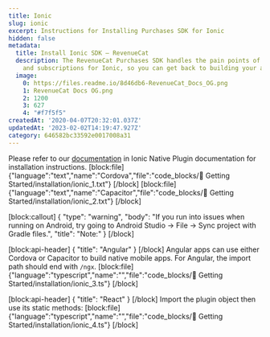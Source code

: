 ```yaml
---
title: Ionic
slug: ionic
excerpt: Instructions for Installing Purchases SDK for Ionic
hidden: false
metadata:
  title: Install Ionic SDK – RevenueCat
  description: The RevenueCat Purchases SDK handles the pain points of in-app purchases
    and subscriptions for Ionic, so you can get back to building your app.
  image:
    0: https://files.readme.io/8d46db6-RevenueCat_Docs_OG.png
    1: RevenueCat Docs OG.png
    2: 1200
    3: 627
    4: "#f7f5f5"
createdAt: '2020-04-07T20:32:01.037Z'
updatedAt: '2023-02-02T14:19:47.927Z'
category: 646582bc33592e0017008a31
---
```

Please refer to our [documentation](https://ionicframework.com/docs/native/purchases) in Ionic Native Plugin documentation for installation instructions.
[block:file]
{"language":"text","name":"Cordova","file":"code_blocks/🚀 Getting Started/installation/ionic_1.txt"}
[/block]
[block:file]
{"language":"text","name":"Capacitor","file":"code_blocks/🚀 Getting Started/installation/ionic_2.txt"}
[/block]


[block:callout]
{
  "type": "warning",
  "body": "If you run into issues when running on Android, try going to Android Studio -> File -> Sync project with Gradle files.",
  "title": "Note:"
}
[/block]

[block:api-header]
{
  "title": "Angular"
}
[/block]
Angular apps can use either Cordova or Capacitor to build native mobile apps. For Angular, the import path should end with `/ngx`.
[block:file]
{"language":"typescript","name":"","file":"code_blocks/🚀 Getting Started/installation/ionic_3.ts"}
[/block]


[block:api-header]
{
  "title": "React"
}
[/block]
Import the plugin object then use its static methods:
[block:file]
{"language":"typescript","name":"","file":"code_blocks/🚀 Getting Started/installation/ionic_4.ts"}
[/block]
